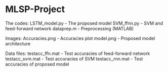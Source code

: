 # MLSP-Project

The codes:
	LSTM_model.py - The proposed model
	SVM_ffnn.py - SVM and feed-forward network
	dataprep.m - Preprocessing (MATLAB)

Images:
	Accuracies.png - Accuracies plot
	model.png - Proposed model architecture

Data files:
	testacc_ffn.mat - Test accuracies of feed-forward network
	testacc_svm.mat - Test accuracies of SVM
	testacc_rnn.mat - Test accuracies of proposed model